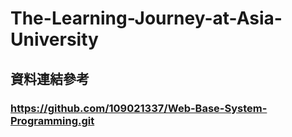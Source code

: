 # The-Learning-Journey-at-Asia-University

## 資料連結參考

### https://github.com/109021337/Web-Base-System-Programming.git
